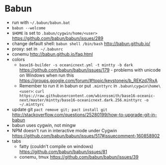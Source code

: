 # Babun

- run with `~/.babun/babun.bat`
- `babun --welcome`
- `$HOME` is set to `.babun/cygwin/home/<user>` https://github.com/babun/babun/issues/289
- change default shell: `babun shell /bin/bash` http://babun.github.io/
- proxy: set in ` ~/.babunrc`
- conemu http://babun.github.io/faq.html
- colors
  - `base16-builder -s oceanicnext.yml -t mintty -b dark` https://github.com/babun/babun/issues/179 - problems with unicode on Windows when run this https://groups.google.com/forum/#!topic/keystonejs/b_REKzd7RxA
  - Remember to run it in babun or put `.minttyrc` in `.babun\cygwin\home\<user>`: `curl https://raw.githubusercontent.com/wbinnssmith/base16-oceanic-next/master/mintty/base16-oceanicnext.dark.256.minttyrc -o ~/.minttyrc`
- update git `pact remove git; pact install git` http://stackoverflow.com/questions/25280199/how-to-upgrade-git-in-babun
- babun uses cygwin, not mingw
- NPM doesn't run in interactive mode under Cygwin https://github.com/babun/babun/issues/517#issuecomment-160858902
- tabs
  - fatty (couldn't compile on windows) https://github.com/babun/babun/issues/81
  - conemu, tmux https://github.com/babun/babun/issues/39
